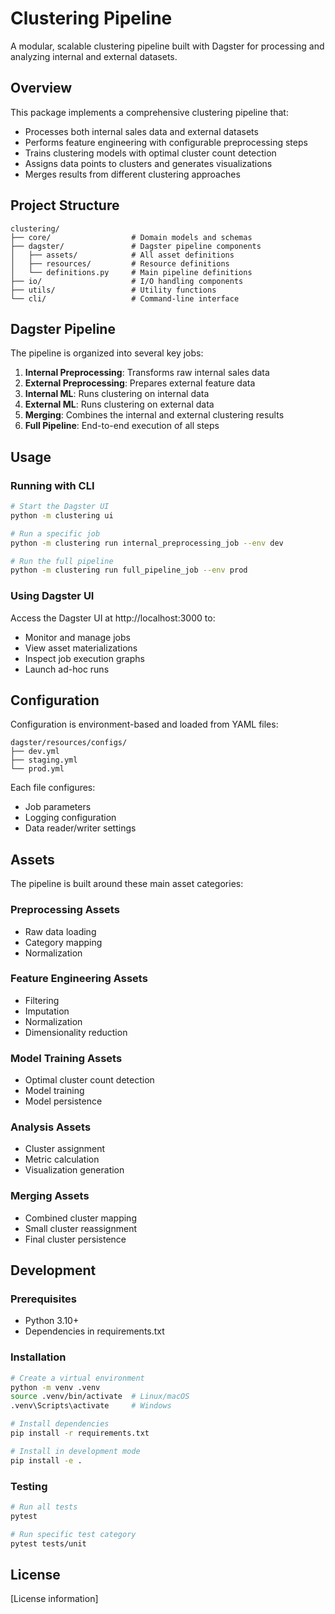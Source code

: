 # Clustering Pipeline

A modular, scalable clustering pipeline built with Dagster for processing and analyzing internal and external datasets.

## Overview

This package implements a comprehensive clustering pipeline that:

- Processes both internal sales data and external datasets
- Performs feature engineering with configurable preprocessing steps
- Trains clustering models with optimal cluster count detection
- Assigns data points to clusters and generates visualizations
- Merges results from different clustering approaches

## Project Structure

```
clustering/
├── core/                  # Domain models and schemas
├── dagster/               # Dagster pipeline components
│   ├── assets/            # All asset definitions
│   ├── resources/         # Resource definitions
│   └── definitions.py     # Main pipeline definitions
├── io/                    # I/O handling components
├── utils/                 # Utility functions
└── cli/                   # Command-line interface
```

## Dagster Pipeline

The pipeline is organized into several key jobs:

1. **Internal Preprocessing**: Transforms raw internal sales data
2. **External Preprocessing**: Prepares external feature data
3. **Internal ML**: Runs clustering on internal data
4. **External ML**: Runs clustering on external data
5. **Merging**: Combines the internal and external clustering results
6. **Full Pipeline**: End-to-end execution of all steps

## Usage

### Running with CLI

```bash
# Start the Dagster UI
python -m clustering ui

# Run a specific job
python -m clustering run internal_preprocessing_job --env dev

# Run the full pipeline
python -m clustering run full_pipeline_job --env prod
```

### Using Dagster UI

Access the Dagster UI at http://localhost:3000 to:
- Monitor and manage jobs
- View asset materializations
- Inspect job execution graphs
- Launch ad-hoc runs

## Configuration

Configuration is environment-based and loaded from YAML files:

```
dagster/resources/configs/
├── dev.yml
├── staging.yml
└── prod.yml
```

Each file configures:
- Job parameters
- Logging configuration
- Data reader/writer settings

## Assets

The pipeline is built around these main asset categories:

### Preprocessing Assets
- Raw data loading
- Category mapping
- Normalization

### Feature Engineering Assets
- Filtering
- Imputation
- Normalization
- Dimensionality reduction

### Model Training Assets
- Optimal cluster count detection
- Model training
- Model persistence

### Analysis Assets
- Cluster assignment
- Metric calculation
- Visualization generation

### Merging Assets
- Combined cluster mapping
- Small cluster reassignment
- Final cluster persistence

## Development

### Prerequisites

- Python 3.10+
- Dependencies in requirements.txt

### Installation

```bash
# Create a virtual environment
python -m venv .venv
source .venv/bin/activate  # Linux/macOS
.venv\Scripts\activate     # Windows

# Install dependencies
pip install -r requirements.txt

# Install in development mode
pip install -e .
```

### Testing

```bash
# Run all tests
pytest

# Run specific test category
pytest tests/unit
```

## License

[License information]
